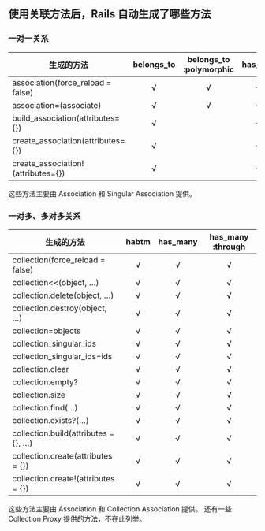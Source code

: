 ## 使用关联方法后，Rails 自动生成了哪些方法

### 一对一关系

| 生成的方法                 | belongs_to |  belongs_to :polymorphic | has_one|
|----------------------------------|:----------:|:------------:|:-------:|
|association(force_reload = false)                             |     √      |      √       |    √    |
|association=(associate)                     |     √      |      √       |    √    |
|build_association(attributes={})        |     √      |              |    √    |
|create_association(attributes={})       |     √      |              |    √    |
|create_association!(attributes={})      |     √      |              |    √    |

这些方法主要由 Association 和 Singular Association 提供。

### 一对多、多对多关系

| 生成的方法                 | habtm | has_many | has_many :through|
|----------------------------------|:-----:|:--------:|:--------:|
| collection(force_reload = false) | √ | √ | √ |
| collection<<(object, …) | √ | √ | √ |
| collection.delete(object, …) | √ | √ | √ |
| collection.destroy(object, …) | √ | √ | √ |
| collection=objects | √ | √ | √ |
| collection_singular_ids | √ | √ | √ |
| collection_singular_ids=ids | √ | √ | √ |
| collection.clear | √ | √ | √ |
| collection.empty? | √ | √ | √ |
| collection.size | √ | √ | √ |
| collection.find(…) | √ | √ | √ |
| collection.exists?(…) | √ | √ | √ |
| collection.build(attributes = {}, …) | √ | √ | √ |
| collection.create(attributes = {}) | √ | √ | √ |
| collection.create!(attributes = {}) | √ | √ | √ |

这些方法主要由 Association 和 Collection Association 提供。
还有一些 Collection Proxy 提供的方法，不在此列举。
